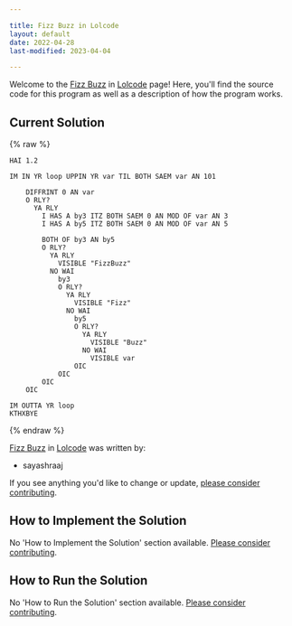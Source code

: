 ```yaml
---

title: Fizz Buzz in Lolcode
layout: default
date: 2022-04-28
last-modified: 2023-04-04

---
```


Welcome to the [Fizz Buzz](https://sampleprograms.io/projects/fizz-buzz) in [Lolcode](https://sampleprograms.io/languages/lolcode) page! Here, you'll find the source code for this program as well as a description of how the program works.

## Current Solution

{% raw %}

```lolcode
HAI 1.2

IM IN YR loop UPPIN YR var TIL BOTH SAEM var AN 101

    DIFFRINT 0 AN var
    O RLY?
      YA RLY
    	I HAS A by3 ITZ BOTH SAEM 0 AN MOD OF var AN 3
    	I HAS A by5 ITZ BOTH SAEM 0 AN MOD OF var AN 5
    	
    	BOTH OF by3 AN by5 
        O RLY?
          YA RLY
            VISIBLE "FizzBuzz"
          NO WAI
        	by3
            O RLY?
              YA RLY
                VISIBLE "Fizz"
              NO WAI
                by5
                O RLY?
                  YA RLY
                    VISIBLE "Buzz"
                  NO WAI
                    VISIBLE var
                OIC
            OIC
        OIC
    OIC
	
IM OUTTA YR loop
KTHXBYE
```

{% endraw %}

[Fizz Buzz](https://sampleprograms.io/projects/fizz-buzz) in [Lolcode](https://sampleprograms.io/languages/lolcode) was written by:

- sayashraaj

If you see anything you'd like to change or update, [please consider contributing](https://github.com/TheRenegadeCoder/sample-programs).

## How to Implement the Solution

No 'How to Implement the Solution' section available. [Please consider contributing](https://github.com/TheRenegadeCoder/sample-programs-website).

## How to Run the Solution

No 'How to Run the Solution' section available. [Please consider contributing](https://github.com/TheRenegadeCoder/sample-programs-website).